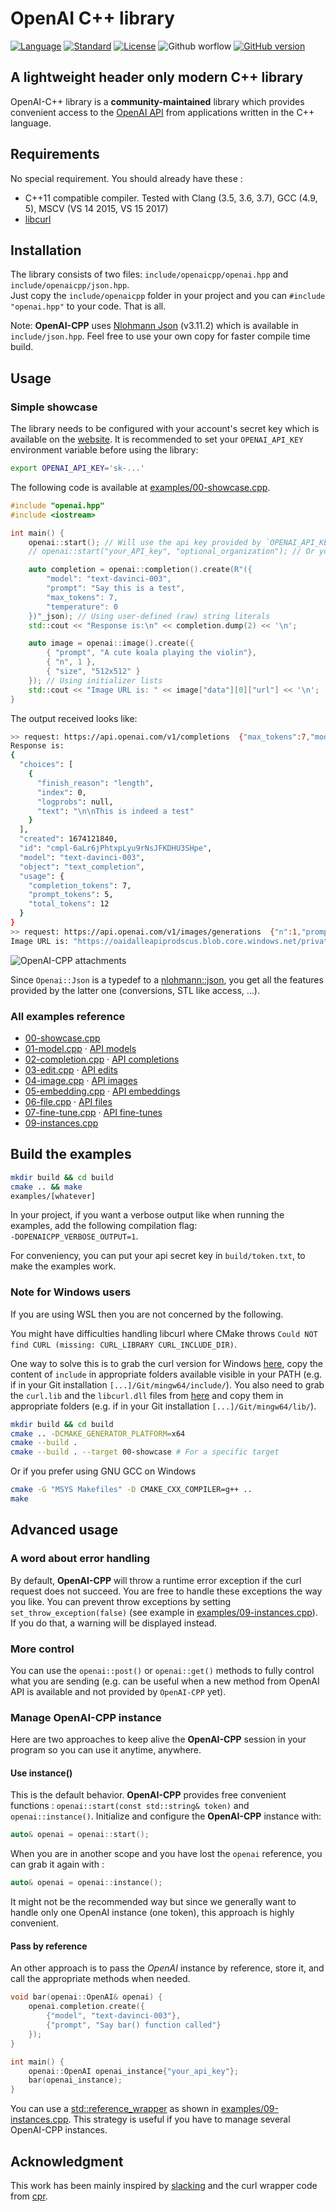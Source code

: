 # OpenAI C++ library 

[![Language](https://img.shields.io/badge/language-C++-blue.svg)](https://isocpp.org/)  [![Standard](https://img.shields.io/badge/c%2B%2B-11-blue.svg)](https://en.wikipedia.org/wiki/C%2B%2B#Standardization) [![License](https://img.shields.io/github/license/mashape/apistatus.svg)](https://opensource.org/licenses/MIT) ![Github worflow](https://github.com/olrea/openai-cpp/actions/workflows/cmake.yml/badge.svg)
 [![GitHub version](https://badge.fury.io/gh/olrea%2Fopenai-cpp.svg)](https://github.com/olrea/openai-cpp/releases) 

## A lightweight header only modern C++ library

OpenAI-C++ library is a **community-maintained** library which provides convenient access to the [OpenAI API](https://openai.com/api/) from applications written in the C++ language. 

## Requirements

No special requirement. You should already have these :

+ C++11 compatible compiler. Tested with Clang (3.5, 3.6, 3.7), GCC (4.9, 5), MSCV (VS 14 2015, VS 15 2017)
+ [libcurl](https://curl.se/libcurl/)


## Installation

The library consists of two files: `include/openaicpp/openai.hpp` and `include/openaicpp/json.hpp`.  
Just copy the `include/openaicpp` folder in your project and you can `#include "openai.hpp"` to your code. That is all.  

Note: **OpenAI-CPP** uses [Nlohmann Json](https://github.com/nlohmann/json) (v3.11.2) which is available in `include/json.hpp`. Feel free to use your own copy for faster compile time build. 

## Usage

### Simple showcase

The library needs to be configured with your account's secret key which is available on the [website](https://beta.openai.com/account/api-keys). It is recommended to set your `OPENAI_API_KEY` environment variable before using the library:

```bash
export OPENAI_API_KEY='sk-...'
```

The following code is available at [examples/00-showcase.cpp](examples/00-showcase.cpp).

```cpp
#include "openai.hpp"
#include <iostream>

int main() {
    openai::start(); // Will use the api key provided by `OPENAI_API_KEY` environment variable
    // openai::start("your_API_key", "optional_organization"); // Or you can handle it by yourself

    auto completion = openai::completion().create(R"({
        "model": "text-davinci-003",
        "prompt": "Say this is a test",
        "max_tokens": 7,
        "temperature": 0
    })"_json); // Using user-defined (raw) string literals
    std::cout << "Response is:\n" << completion.dump(2) << '\n'; 

    auto image = openai::image().create({
        { "prompt", "A cute koala playing the violin"},
        { "n", 1 },
        { "size", "512x512" }
    }); // Using initializer lists
    std::cout << "Image URL is: " << image["data"][0]["url"] << '\n'; 
}
```

The output received looks like:

```bash
>> request: https://api.openai.com/v1/completions  {"max_tokens":7,"model":"text-davinci-003","prompt":"Say this is a test","temperature":0}
Response is:
{
  "choices": [
    {
      "finish_reason": "length",
      "index": 0,
      "logprobs": null,
      "text": "\n\nThis is indeed a test"
    }
  ],
  "created": 1674121840,
  "id": "cmpl-6aLr6jPhtxpLyu9rNsJFKDHU3SHpe",
  "model": "text-davinci-003",
  "object": "text_completion",
  "usage": {
    "completion_tokens": 7,
    "prompt_tokens": 5,
    "total_tokens": 12
  }
}
>> request: https://api.openai.com/v1/images/generations  {"n":1,"prompt":"A cute koala playing the violin","size":"512x512"}
Image URL is: "https://oaidalleapiprodscus.blob.core.windows.net/private/org-WaIMDdGHNwJiXAmjegDHE6AM/user-bCrYDjR21ly46316ZbdgqvKf/img-sysAePXF2c8yu28AIoZLLmEG.png?st=2023-01-19T20%3A35%3A19Z&se=2023-01-19T22%3A35%3A19Z&sp=r&sv=2021-08-06&sr=b&rscd=inline&rsct=image/png&skoid=6aaadede-4fb3-4698-a8f6-684d7786b067&sktid=a48cca56-e6da-484e-a814-9c849652bcb3&skt=2023-01-19T18%3A10%3A41Z&ske=2023-01-20T18%3A10%3A41Z&sks=b&skv=2021-08-06&sig=nWkcGTTCsWigHHocYP%2BsyiV5FJL6izpAe3OVvX1GLuI%3D"
```

![OpenAI-CPP attachments](doc/koala_violin.png?raw=true "OpenAI-CPP attachments")

Since `Openai::Json` is a typedef to a [nlohmann::json](https://github.com/nlohmann/json), you get all the features provided by the latter one (conversions, STL like access, ...). 


### All examples reference

- [00-showcase.cpp](examples/00-showcase.cpp)
- [01-model.cpp](examples/01-model.cpp) · [API models](https://beta.openai.com/docs/api-reference/models)
- [02-completion.cpp](examples/02-completion.cpp) · [API completions](https://beta.openai.com/docs/api-reference/completions)
- [03-edit.cpp](examples/03-edit.cpp) · [API edits](https://beta.openai.com/docs/api-reference/edits)
- [04-image.cpp](examples/04-image.cpp) · [API images](https://beta.openai.com/docs/api-reference/images)
- [05-embedding.cpp](examples/05-embedding.cpp) · [API embeddings](https://beta.openai.com/docs/api-reference/embeddings)
- [06-file.cpp](examples/06-file.cpp) · [API files](https://beta.openai.com/docs/api-reference/files)
- [07-fine-tune.cpp](examples/07-fine-tune.cpp) · [API fine-tunes](https://beta.openai.com/docs/api-reference/fine-tunes)
- [09-instances.cpp](examples/09-instances.cpp)


## Build the examples

```bash
mkdir build && cd build
cmake .. && make
examples/[whatever]
```

In your project, if you want a verbose output like when running the examples, add the following compilation flag:  
`-DOPENAICPP_VERBOSE_OUTPUT=1`.

For conveniency, you can put your api secret key in `build/token.txt`, to make the examples work. 

### Note for Windows users

If you are using WSL then you are not concerned by the following. 

You might have difficulties handling libcurl where CMake throws `Could NOT find CURL (missing: CURL_LIBRARY CURL_INCLUDE_DIR)`.

One way to solve this is to grab the curl version for Windows [here](https://curl.se/windows/), copy the content of `include`
in appropriate folders available visible in your PATH (e.g. if in your Git installation `[...]/Git/mingw64/include/`).
You also need to grab the `curl.lib` and the `libcurl.dll` files from [here](https://dl.dropboxusercontent.com/s/jxwohqax4e2avyt/libcurl-7.48.0-WinSSL-zlib-x86-x64.zip?dl=0) and copy them in appropriate folders (e.g. if in your Git installation `[...]/Git/mingw64/lib/`).

```bash
mkdir build && cd build
cmake .. -DCMAKE_GENERATOR_PLATFORM=x64
cmake --build .
cmake --build . --target 00-showcase # For a specific target
```

Or if you prefer using GNU GCC on Windows

```bash
cmake -G "MSYS Makefiles" -D CMAKE_CXX_COMPILER=g++ ..
make
```

## Advanced usage

### A word about error handling

By default, **OpenAI-CPP** will throw a runtime error exception if the curl request does not succeed. You are free to handle these exceptions the way you like.
You can prevent throw exceptions by setting `set_throw_exception(false)` (see example in [examples/09-instances.cpp](examples/09-instances.cpp)). If you do that, a warning will be displayed instead. 

### More control

You can use the `openai::post()` or `openai::get()` methods to fully control what you are sending (e.g. can be useful when a new method from OpenAI API is available and not provided by `OpenAI-CPP` yet).


### Manage OpenAI-CPP instance

Here are two approaches to keep alive the **OpenAI-CPP** session in your program so you can use it anytime, anywhere.

#### Use instance()

This is the default behavior. **OpenAI-CPP** provides free convenient functions : `openai::start(const std::string& token)` and `openai::instance()`.
Initialize and configure the **OpenAI-CPP** instance with:

```cpp
auto& openai = openai::start();
```

When you are in another scope and you have lost the `openai` reference, you can grab it again with :  

```cpp
auto& openai = openai::instance();
```

It might not be the recommended way but since we generally want to handle only one OpenAI instance (one token), this approach is highly convenient. 

#### Pass by reference

An other approach is to pass the *OpenAI* instance by reference, store it, and call the appropriate methods when needed.

```cpp
void bar(openai::OpenAI& openai) {
    openai.completion.create({
        {"model", "text-davinci-003"},
        {"prompt", "Say bar() function called"}
    });
}

int main() {
    openai::OpenAI openai_instance{"your_api_key"};
    bar(openai_instance);
}
```

You can use a [std::reference_wrapper](http://en.cppreference.com/w/cpp/utility/functional/reference_wrapper) as shown in [examples/09-instances.cpp](examples/09-instances.cpp). This strategy is useful if you have to manage several OpenAI-CPP instances.


## Acknowledgment

This work has been mainly inspired by [slacking](https://github.com/coin-au-carre/slacking) and the curl wrapper code from [cpr](https://github.com/libcpr/cpr).

